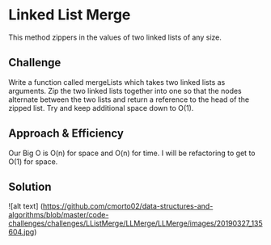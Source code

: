 # Linked List Merge
This method zippers in the values of two linked lists of any size.

## Challenge
Write a function called mergeLists which takes two linked lists as arguments. Zip the two linked lists together into one so that the nodes alternate between the two lists and return a reference to the head of the zipped list. Try and keep additional space down to O(1).

## Approach & Efficiency
Our Big O is O(n) for space and O(n) for time. 
I will be refactoring to get to O(1) for space.

## Solution
![alt text] (https://github.com/cmorto02/data-structures-and-algorithms/blob/master/code-challenges/challenges/LListMerge/LLMerge/LLMerge/images/20190327_135604.jpg)
